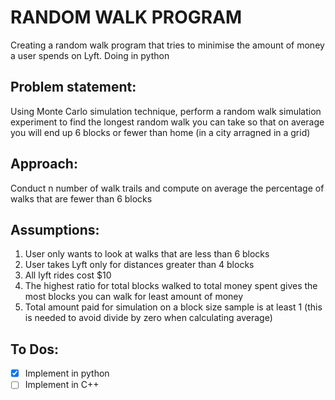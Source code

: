# RANDOM WALK PROGRAM
Creating a random walk program that tries to minimise the amount of money a user spends on Lyft. Doing in python

## Problem statement:
Using Monte Carlo simulation technique, perform a random walk simulation experiment to find the longest random walk you can take so that on average you will end up 6 blocks or fewer than home (in a city arragned in a grid)


## Approach:
Conduct n number of walk trails and compute on average the percentage of walks that are fewer than 6 blocks


## Assumptions:
   1. User only wants to look at walks that are less than 6 blocks
   1. User takes Lyft only for distances greater than 4 blocks
   1. All lyft rides cost $10
   1. The highest ratio for total blocks walked to total money spent gives the most blocks you can walk for least amount of money
   1. Total amount paid for simulation on a block size sample is at least 1 (this is needed to avoid divide by zero when calculating average) 


## To Dos:
- [X] Implement in python 
- [ ] Implement in C++
